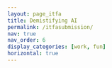 ```yaml
---
layout: page_itfa
title: Demistifying AI
permalink: /itfasubmission/
nav: true
nav_order: 6
display_categories: [work, fun]
horizontal: true
---
```

    
    

<br>